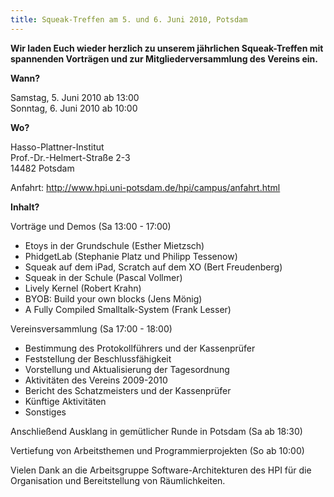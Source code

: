 ```yaml
---
title: Squeak-Treffen am 5. und 6. Juni 2010, Potsdam
---
```

**Wir laden Euch wieder herzlich zu unserem jährlichen Squeak-Treffen mit
spannenden Vorträgen und zur Mitgliederversammlung des Vereins ein.**

**Wann?**

Samstag, 5. Juni 2010 ab 13:00
<br /> Sonntag, 6. Juni 2010 ab 10:00

**Wo?**

Hasso-Plattner-Institut
<br /> Prof.-Dr.-Helmert-Straße 2-3
<br /> 14482 Potsdam

Anfahrt: <http://www.hpi.uni-potsdam.de/hpi/campus/anfahrt.html>

**Inhalt?**  

Vorträge und Demos (Sa 13:00 - 17:00)

- Etoys in der Grundschule (Esther Mietzsch)
- PhidgetLab (Stephanie Platz und Philipp Tessenow)
- Squeak auf dem iPad, Scratch auf dem XO (Bert Freudenberg)
- Squeak in der Schule (Pascal Vollmer)
- Lively Kernel (Robert Krahn)
- BYOB: Build your own blocks (Jens Mönig)
- A Fully Compiled Smalltalk-System (Frank Lesser)

Vereinsversammlung (Sa 17:00 - 18:00)

- Bestimmung des Protokollführers und der Kassenprüfer
- Feststellung der Beschlussfähigkeit
- Vorstellung und Aktualisierung der Tagesordnung
- Aktivitäten des Vereins 2009-2010
- Bericht des Schatzmeisters und der Kassenprüfer
- Künftige Aktivitäten
- Sonstiges

Anschließend Ausklang in gemütlicher Runde in Potsdam (Sa ab 18:30)

Vertiefung von Arbeitsthemen und Programmierprojekten (So ab 10:00)

Vielen Dank an die Arbeitsgruppe Software-Architekturen des HPI 
für die Organisation und Bereitstellung von Räumlichkeiten.
